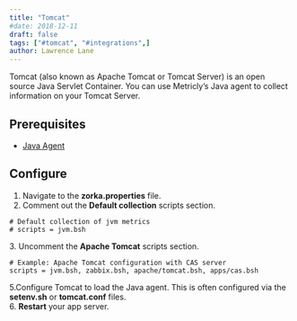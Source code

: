 ```yaml
---
title: "Tomcat"
#date: 2018-12-11
draft: false
tags: ["#tomcat", "#integrations",]
author: Lawrence Lane
---
```


Tomcat (also known as Apache Tomcat or Tomcat Server) is an open source Java Servlet Container. You can use Metricly’s Java agent to collect information on your Tomcat Server.

## Prerequisites
- [Java Agent][1]

## Configure

1. Navigate to the **zorka.properties** file.
2. Comment out the **Default collection** scripts section.

```
# Default collection of jvm metrics
# scripts = jvm.bsh
```

3\. Uncomment the **Apache Tomcat** scripts section.

```
# Example: Apache Tomcat configuration with CAS server
scripts = jvm.bsh, zabbix.bsh, apache/tomcat.bsh, apps/cas.bsh
```

5\.Configure Tomcat to load the Java agent. This is often configured via the **setenv.sh** or **tomcat.conf** files.  
6. **Restart** your app server. 


[1]: /integrations/agents/java-agent
